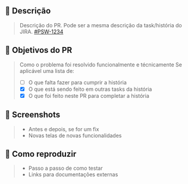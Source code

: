 ## 📝 Descrição

> Descrição do PR. Pode ser a mesma descrição da task/história do JIRA.
> [#PSW-1234](jira.link.com)

## 🎯 Objetivos do PR

> Como o problema foi resolvido funcionalmente e técnicamente
> Se aplicável uma lista de:
> - [ ] O que falta fazer para cumprir a história
> - [x] O que está sendo feito em outras tasks da história
> - [x] O que foi feito neste PR para completar a história

## 📸 Screenshots

> - Antes e depois, se for um fix
> - Novas telas de novas funcionalidades

## 🧰 Como reproduzir

> - Passo a passo de como testar
> - Links para documentações externas

<!--  Items opcionais
## 🔗 Links
> - [link1.com](https://)
> - [link2.com](https://)

## 🔀 PRs relacionados
> - #123
> - #321
-->